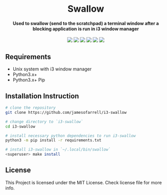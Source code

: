 <h1 align="center">
  Swallow
</h1>
<h4 align="center">Used to swallow (send to the scratchpad) a terminal window after a blocking application is run in i3 window manager</h4>

<p align="center">
  <img src="https://img.shields.io/badge/Maintained%3F-Yes-green?style=for-the-badge">
  <img src="https://img.shields.io/github/license/jamesofarrell/i3-swallow?style=for-the-badge">
  <img src="https://img.shields.io/github/issues/jamesofarrell/i3-swallow?color=violet&style=for-the-badge">
  <img src="https://img.shields.io/github/stars/jamesofarrell/i3-swallow?style=for-the-badge">
  <img src="https://img.shields.io/github/forks/jamesofarrell/i3-swallow?color=teal&style=for-the-badge">
  <img src="https://github.com/jamesofarrell/i3-swallow/blob/master/Swallow.gif">
</p>

## Requirements
* Unix system with i3 window manager
* Python3.x+
* Python3.x+ Pip

## Installation Instruction
```bash
# clone the repository
git clone https://github.com/jamesofarrell/i3-swallow

# change directory to `i3-swallow`
cd i3-swallow

# install necessary python dependencies to run i3-swallow
python3 -m pip install -r requirements.txt

# install i3-swallow in `~/.local/bin/swallow`
<superuser> make install
```

## License
This Project is licensed under the MIT License. Check license file for more info.
